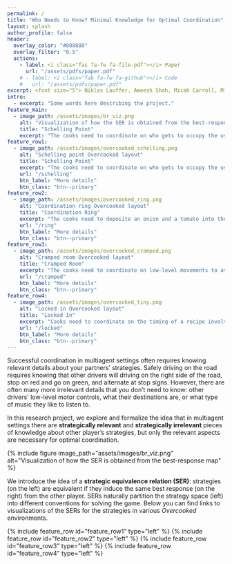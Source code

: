 ```yaml
---
permalink: /
title: "Who Needs to Know? Minimal Knowledge for Optimal Coordination"
layout: splash
author_profile: false
header:
  overlay_color: "#808080"
  overlay_filter: "0.5"
  actions:
    - label: <i class="fas fa-fw fa-file-pdf"></i> Paper
      url: "/assets/pdfs/paper.pdf"
    # - label: <i class="fab fa-fw fa-github"></i> Code
    #   url: "/assets/pdfs/paper.pdf"
excerpt: <font size="5"> Niklas Lauffer, Ameesh Shah, Micah Carroll, Michael Dennis, Stuart Russell </font>
intro: 
  - excerpt: "Some words here describing the project."
feature_main:
  - image_path: /assets/images/br_viz.png
    alt: "Visualization of how the SER is obtained from the best-response map"
    title: "Schelling Point"
    excerpt: "The cooks need to coordinate on who gets to occupy the useful central tile to deposit two onions within the time limit."
feature_row1:
  - image_path: /assets/images/overcooked_schelling.png
    alt: "Schelling point Overcooked layout"
    title: "Schelling Point"
    excerpt: "The cooks need to coordinate on who gets to occupy the useful central tile to deposit two onions within the time limit."
    url: "/schelling"
    btn_label: "More details"
    btn_class: "btn--primary"
feature_row2:
  - image_path: /assets/images/overcooked_ring.png
    alt: "Coordination ring Overcooked layout"
    title: "Coordination Ring"
    excerpt: "The cooks need to deposite an onion and a tomato into the same pot. The cooks cannot occupy the same spot, requiring them to coordinate on how they pass around the central island."
    url: "/ring"
    btn_label: "More details"
    btn_class: "btn--primary"
feature_row3:
  - image_path: /assets/images/overcooked_cramped.png
    alt: "Cramped room Overcooked layout"
    title: "Cramped Room"
    excerpt: "The cooks need to coordinate on low-level movements to avoid getting in each other's way in order to get two onions into the pot within the time limit."
    url: "/cramped"
    btn_label: "More details"
    btn_class: "btn--primary"
feature_row4:
  - image_path: /assets/images/overcooked_tiny.png
    alt: "Locked in Overcooked layout"
    title: "Locked In"
    excerpt: "Cooks need to coordinate on the timing of a recipe involving onions and tomatoes using a single pot. Includes a fully- and partially-observed version."
    url: "/locked"
    btn_label: "More details"
    btn_class: "btn--primary"
---
```


Successful coordination in multiagent settings often requires knowing relevant details about your partners’ strategies. Safely driving on the road requires knowing that other drivers will driving on the right side of the road, stop on red and go on green, and alternate at stop signs.
However, there are often many more irrelevant details that you don’t need to know: other drivers' low-level motor controls, what their destinations are, or what type of music they like to listen to.

In this research project, we explore and formalize the idea that in multiagent settings there are **strategically relevant** and **strategically irrelevant** pieces of knowledge about other player’s strategies, but only the relevant aspects are necessary for optimal coordination.


{% include figure image_path="assets/images/br_viz.png" alt="Visualization of how the SER is obtained from the best-response map" %}

We introduce the idea of a **strategic equivalence relation (SER)**: strategies (on the left) are equivalent if they induce the same best response (on the right) from the other player. SERs naturally partition the strategy space (left) into different conventions for solving the game. Below you can find links to visualizations of the SERs for the strategies in various *Overcooked* environments.


{% include feature_row id="feature_row1" type="left" %}
{% include feature_row id="feature_row2" type="left" %}
{% include feature_row id="feature_row3" type="left" %}
{% include feature_row id="feature_row4" type="left" %}
